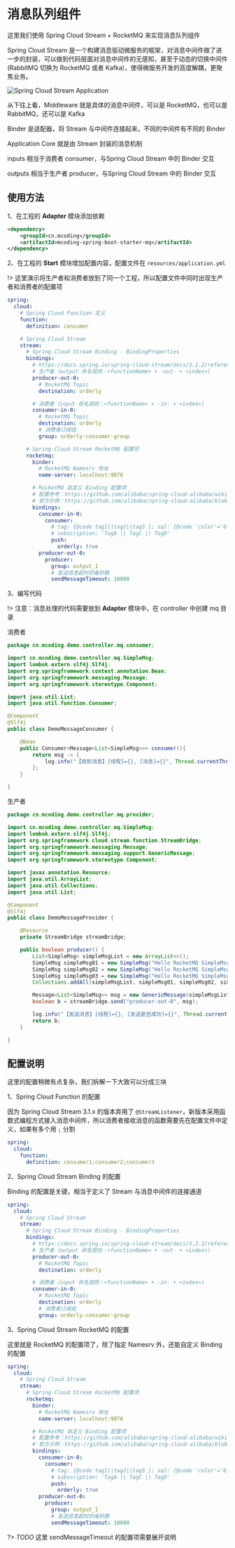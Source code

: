 # 消息队列组件

这里我们使用 Spring Cloud Stream + RocketMQ 来实现消息队列组件

Spring Cloud Stream 是一个构建消息驱动微服务的框架，对消息中间件做了进一步的封装，可以做到代码层面对消息中间件的无感知，甚至于动态的切换中间件(RabbitMQ 切换为 RocketMQ 或者 Kafka)，使得微服务开发的高度解耦，更聚焦业务。

![Spring Cloud Stream Application](../_images/144D1A5C-E916-48f8-848D-D5635B4F5768.png)

从下往上看，Middleware 就是具体的消息中间件，可以是 RocketMQ，也可以是 RabbitMQ，还可以是 Kafka

Binder 是适配器，将 Stream 与中间件连接起来，不同的中间件有不同的 Binder

Application Core 就是由 Stream 封装的消息机制

inputs 相当于消费者 consumer，与Spring Cloud Stream 中的 Binder 交互

outputs 相当于生产者 producer，与Spring Cloud Stream 中的 Binder 交互

## 使用方法

1、在工程的 **Adapter** 模块添加依赖

```xml
<dependency>
    <groupId>cn.mcoding</groupId>
    <artifactId>mcoding-spring-boot-starter-mq</artifactId>
</dependency>
```

2、在工程的 **Start** 模块增加配置内容，配置文件在 `resources/application.yml`

!> 这里演示将生产者和消费者放到了同一个工程，所以配置文件中同时出现生产者和消费者的配置项

```yaml
spring:
  cloud:
    # Spring Cloud Function 定义
    function:
      definition: consumer

    # Spring Cloud Stream
    stream:
      # Spring Cloud Stream Binding - BindingProperties
      bindings:
        # https://docs.spring.io/spring-cloud-stream/docs/3.2.2/reference/html/spring-cloud-stream.html#_binding_and_binding_names
        # 生产者（output 命名规则：<functionName> + -out- + <index>)
        producer-out-0:
          # RocketMQ Topic
          destination: orderly

        # 消费者（input 命名规则：<functionName> + -in- + <index>)
        consumer-in-0:
          # RocketMQ Topic
          destination: orderly
          # 消费者订阅组
          group: orderly-consumer-group

      # Spring Cloud Stream RocketMQ 配置项
      rocketmq:
        binder:
          # RocketMQ Namesrv 地址
          name-server: localhost:9876

        # RocketMQ 自定义 Binding 配置项
        # 配置参考：https://github.com/alibaba/spring-cloud-alibaba/wiki/RocketMQ-en
        # 官方示例：https://github.com/alibaba/spring-cloud-alibaba/blob/2021.x/spring-cloud-alibaba-examples/rocketmq-example/rocketmq-orderly-consume-example/src/main/resources/application.yml
        bindings:
          consumer-in-0:
            consumer:
              # tag: {@code tag1||tag2||tag3 }; sql: {@code 'color'='blue' AND 'price'>100 } .
              # subscription: 'TagA || TagC || TagD'
              push:
                orderly: true
          producer-out-0:
            producer:
              group: output_1
              # 发送信息超时的毫秒数
              sendMessageTimeout: 10000
```

3、编写代码

!> 注意：消息处理的代码需要放到 **Adapter** 模块中，在 controller 中创建 mq 目录

消费者

```java
package cn.mcoding.demo.controller.mq.consumer;

import cn.mcoding.demo.controller.mq.SimpleMsg;
import lombok.extern.slf4j.Slf4j;
import org.springframework.context.annotation.Bean;
import org.springframework.messaging.Message;
import org.springframework.stereotype.Component;

import java.util.List;
import java.util.function.Consumer;

@Component
@Slf4j
public class DemoMessageConsumer {

    @Bean
    public Consumer<Message<List<SimpleMsg>>> consumer(){
        return msg -> {
            log.info("【收到消息】[线程]={}, [消息]={}", Thread.currentThread().getName(), msg.getPayload());
        };
    }

}
```

生产者

```java
package cn.mcoding.demo.controller.mq.provider;

import cn.mcoding.demo.controller.mq.SimpleMsg;
import lombok.extern.slf4j.Slf4j;
import org.springframework.cloud.stream.function.StreamBridge;
import org.springframework.messaging.Message;
import org.springframework.messaging.support.GenericMessage;
import org.springframework.stereotype.Component;

import javax.annotation.Resource;
import java.util.ArrayList;
import java.util.Collections;
import java.util.List;

@Component
@Slf4j
public class DemoMessageProvider {

    @Resource
    private StreamBridge streamBridge;

    public boolean producer() {
        List<SimpleMsg> simpleMsgList = new ArrayList<>();
        SimpleMsg simpleMsg01 = new SimpleMsg("Hello RocketMQ SimpleMsg01");
        SimpleMsg simpleMsg02 = new SimpleMsg("Hello RocketMQ SimpleMsg02");
        SimpleMsg simpleMsg03 = new SimpleMsg("Hello RocketMQ SimpleMsg03");
        Collections.addAll(simpleMsgList, simpleMsg01, simpleMsg02, simpleMsg03);

        Message<List<SimpleMsg>> msg = new GenericMessage(simpleMsgList);
        boolean b = streamBridge.send("producer-out-0", msg);

        log.info("【发送消息】[线程]={}, [发送是否成功]={}", Thread.currentThread().getName(), b);
        return b;
    }

}
```

## 配置说明

这里的配置稍微有点复杂，我们拆解一下大致可以分成三块

1、Spring Cloud Function 的配置

因为 Spring Cloud Stream 3.1.x 的版本弃用了 `@StreamListener`，新版本采用函数式编程方式接入消息中间件，所以消费者接收消息的函数需要先在配置文件中定义，如果有多个用 `;` 分割

```yaml
spring:
  cloud:
    function:
      definition: consumer1;consumer2;consumer3
```

2、Spring Cloud Stream Binding 的配置

Binding 的配置是关键，相当于定义了 Stream 与消息中间件的连接通道

```yaml
spring:
  cloud:
    # Spring Cloud Stream
    stream:
      # Spring Cloud Stream Binding - BindingProperties
      bindings:
        # https://docs.spring.io/spring-cloud-stream/docs/3.2.2/reference/html/spring-cloud-stream.html#_binding_and_binding_names
        # 生产者（output 命名规则：<functionName> + -out- + <index>)
        producer-out-0:
          # RocketMQ Topic
          destination: orderly

        # 消费者（input 命名规则：<functionName> + -in- + <index>)
        consumer-in-0:
          # RocketMQ Topic
          destination: orderly
          # 消费者订阅组
          group: orderly-consumer-group
```

3、Spring Cloud Stream RocketMQ 的配置

这里就是 RocketMQ 的配置项了，除了指定 Namesrv 外，还能自定义 Binding 的配置

```yaml
spring:
  cloud:
    # Spring Cloud Stream
    stream:
      # Spring Cloud Stream RocketMQ 配置项
      rocketmq:
        binder:
          # RocketMQ Namesrv 地址
          name-server: localhost:9876

        # RocketMQ 自定义 Binding 配置项
        # 配置参考：https://github.com/alibaba/spring-cloud-alibaba/wiki/RocketMQ-en
        # 官方示例：https://github.com/alibaba/spring-cloud-alibaba/blob/2021.x/spring-cloud-alibaba-examples/rocketmq-example/rocketmq-orderly-consume-example/src/main/resources/application.yml
        bindings:
          consumer-in-0:
            consumer:
              # tag: {@code tag1||tag2||tag3 }; sql: {@code 'color'='blue' AND 'price'>100 } .
              # subscription: 'TagA || TagC || TagD'
              push:
                orderly: true
          producer-out-0:
            producer:
              group: output_1
              # 发送信息超时的毫秒数
              sendMessageTimeout: 10000
```

?> _TODO_ 这里 sendMessageTimeout 的配置项需要展开说明
